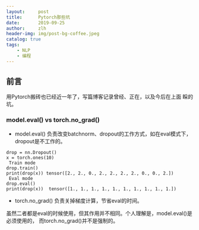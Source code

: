```yaml
---
layout:     post
title:      Pytorch那些坑
date:       2019-09-25
author:     zlh
header-img: img/post-bg-coffee.jpeg
catalog: true
tags:
    - NLP
    - 编程
---
```


## 前言

用Pytorch搬砖也已经近一年了，写篇博客记录曾经、正在，以及今后在上面
睬的坑。

### model.eval() vs torch.no_grad()

- model.eval() 负责改变batchnorm、dropout的工作方式，如在eval模式下，dropout是不工作的。

```
drop = nn.Dropout()
x = torch.ones(10)
 Train mode 
drop.train()
print(drop(x)) tensor([2., 2., 0., 2., 2., 2., 2., 0., 0., 2.])
 Eval mode
drop.eval()
print(drop(x))  tensor([1., 1., 1., 1., 1., 1., 1., 1., 1., 1.])
```

- torch.no_grad() 负责关掉梯度计算，节省eval的时间。

虽然二者都是eval的时候使用，但其作用并不相同。个人理解是，model.eval()是必须使用的，
而torch.no_grad()并不是强制的。


